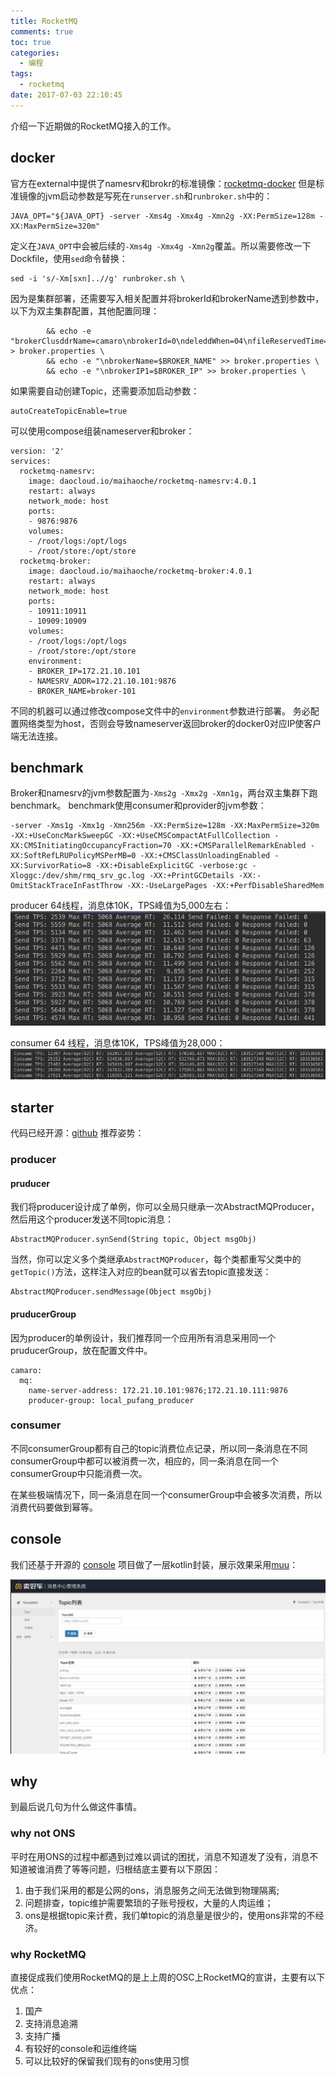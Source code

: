 ```yaml
---
title: RocketMQ
comments: true
toc: true
categories:
  - 编程
tags:
  - rocketmq
date: 2017-07-03 22:10:45
---
```

介绍一下近期做的RocketMQ接入的工作。
<!-- more -->
## docker
官方在external中提供了namesrv和brokr的标准镜像：[rocketmq-docker](http://https://github.com/apache/incubator-rocketmq-externals/tree/master/rocketmq-docker)
但是标准镜像的jvm启动参数是写死在`runserver.sh`和`runbroker.sh`中的：

```
JAVA_OPT="${JAVA_OPT} -server -Xms4g -Xmx4g -Xmn2g -XX:PermSize=128m -XX:MaxPermSize=320m"
```

定义在`JAVA_OPT`中会被后续的`-Xms4g -Xmx4g -Xmn2g`覆盖。所以需要修改一下Dockfile，使用`sed`命令替换：

```
sed -i 's/-Xm[sxn]..//g' runbroker.sh \
```

因为是集群部署，还需要写入相关配置并将brokerId和brokerName透到参数中，以下为双主集群配置，其他配置同理：

```
        && echo -e "brokerClusddrName=camaro\nbrokerId=0\ndeleddWhen=04\nfileReservedTime=48\nbrokerRole=ASYNC_MASTER\nflushDiskType=ASYNC_FLUSH" > broker.properties \
        && echo -e "\nbrokerName=$BROKER_NAME" >> broker.properties \
        && echo -e "\nbrokerIP1=$BROKER_IP" >> broker.properties \
```

如果需要自动创建Topic，还需要添加启动参数：

```
autoCreateTopicEnable=true
```

可以使用compose组装nameserver和broker：

```
version: '2'
services:
  rocketmq-namesrv:
    image: daocloud.io/maihaoche/rocketmq-namesrv:4.0.1
    restart: always
    network_mode: host
    ports:
    - 9876:9876
    volumes:
    - /root/logs:/opt/logs
    - /root/store:/opt/store
  rocketmq-broker:
    image: daocloud.io/maihaoche/rocketmq-broker:4.0.1
    restart: always
    network_mode: host
    ports:
    - 10911:10911
    - 10909:10909
    volumes:
    - /root/logs:/opt/logs
    - /root/store:/opt/store
    environment:
    - BROKER_IP=172.21.10.101
    - NAMESRV_ADDR=172.21.10.101:9876
    - BROKER_NAME=broker-101

```

不同的机器可以通过修改compose文件中的`environment`参数进行部署。
务必配置网络类型为host，否则会导致nameserver返回broker的docker0对应IP使客户端无法连接。

## benchmark
Broker和namesrv的jvm参数配置为`-Xms2g -Xmx2g -Xmn1g`，两台双主集群下跑benchmark。
benchmark使用consumer和provider的jvm参数：
```
-server -Xms1g -Xmx1g -Xmn256m -XX:PermSize=128m -XX:MaxPermSize=320m -XX:+UseConcMarkSweepGC -XX:+UseCMSCompactAtFullCollection -XX:CMSInitiatingOccupancyFraction=70 -XX:+CMSParallelRemarkEnabled -XX:SoftRefLRUPolicyMSPerMB=0 -XX:+CMSClassUnloadingEnabled -XX:SurvivorRatio=8 -XX:+DisableExplicitGC -verbose:gc -Xloggc:/dev/shm/rmq_srv_gc.log -XX:+PrintGCDetails -XX:-OmitStackTraceInFastThrow -XX:-UseLargePages -XX:+PerfDisableSharedMem
```
producer 64线程，消息体10K，TPS峰值为5,000左右：
![](/image/benchmark-producer.png)

consumer 64 线程，消息体10K，TPS峰值为28,000：
![](/image/benchmark-consumer.png)

## starter
代码已经开源：[github](https://github.com/maihaoche/rocketmq-spring-boot-starter)
推荐姿势：
### producer 



#### pruducer
我们将producer设计成了单例，你可以全局只继承一次AbstractMQProducer，然后用这个producer发送不同topic消息：

```
AbstractMQProducer.synSend(String topic, Object msgObj)
```

当然，你可以定义多个类继承`AbstractMQProducer`，每个类都重写父类中的`getTopic()`方法，这样注入对应的bean就可以省去topic直接发送：

```
AbstractMQProducer.sendMessage(Object msgObj)
```


#### pruducerGroup
因为producer的单例设计，我们推荐同一个应用所有消息采用同一个pruducerGroup，放在配置文件中。

```
camaro:
  mq:
    name-server-address: 172.21.10.101:9876;172.21.10.111:9876
    producer-group: local_pufang_producer
```

### consumer

不同consumerGroup都有自己的topic消费位点记录，所以同一条消息在不同consumerGroup中都可以被消费一次，相应的，同一条消息在同一个consumerGroup中只能消费一次。

在某些极端情况下，同一条消息在同一个consumerGroup中会被多次消费，所以消费代码要做到幂等。

## console

我们还基于开源的 [console](https://github.com/apache/incubator-rocketmq-externals/tree/master/rocketmq-console) 项目做了一层kotlin封装，展示效果采用[muu](https://github.com/maihaoche/muu)：

![](/image/2017-07-04-00-24-34.jpg)

## why
到最后说几句为什么做这件事情。

### why not ONS
平时在用ONS的过程中都遇到过难以调试的困扰，消息不知道发了没有，消息不知道被谁消费了等等问题，归根结底主要有以下原因：
1. 由于我们采用的都是公网的ons，消息服务之间无法做到物理隔离;
2. 问题排查，topic维护需要繁琐的子账号授权，大量的人肉运维；
3. ons是根据topic来计费，我们单topic的消息量是很少的，使用ons非常的不经济。


### why RocketMQ
直接促成我们使用RocketMQ的是上上周的OSC上RocketMQ的宣讲，主要有以下优点：
1. 国产
2. 支持消息追溯
3. 支持广播
4. 有较好的console和运维终端
5. 可以比较好的保留我们现有的ons使用习惯




